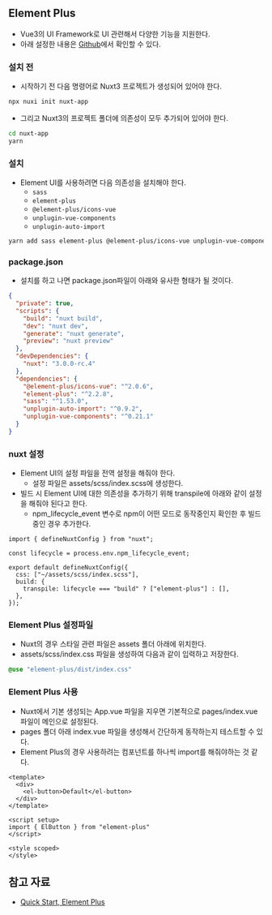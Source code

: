 ## Element Plus

- Vue3의 UI Framework로 UI 관련해서 다양한 기능을 지원한다.
- 아래 설정한 내용은 [Github](https://github.com/greeng00se/nuxt3-starter)에서 확인할 수 있다.

### 설치 전

- 시작하기 전 다음 명령어로 Nuxt3 프로젝트가 생성되어 있어야 한다.

```bash
npx nuxi init nuxt-app
```

- 그리고 Nuxt3의 프로젝트 폴더에 의존성이 모두 추가되어 있어야 한다.

```bash
cd nuxt-app
yarn
```

### 설치

- Element UI를 사용하려면 다음 의존성을 설치해야 한다.
    - `sass`
    - `element-plus`
    - `@element-plus/icons-vue`
    - `unplugin-vue-components`
    - `unplugin-auto-import`

```bash
yarn add sass element-plus @element-plus/icons-vue unplugin-vue-components unplugin-auto-import
```

### package.json

- 설치를 하고 나면 package.json파일이 아래와 유사한 형태가 될 것이다.

```json
{
  "private": true,
  "scripts": {
    "build": "nuxt build",
    "dev": "nuxt dev",
    "generate": "nuxt generate",
    "preview": "nuxt preview"
  },
  "devDependencies": {
    "nuxt": "3.0.0-rc.4"
  },
  "dependencies": {
    "@element-plus/icons-vue": "^2.0.6",
    "element-plus": "^2.2.8",
    "sass": "^1.53.0",
    "unplugin-auto-import": "^0.9.2",
    "unplugin-vue-components": "^0.21.1"
  }
}
```

### nuxt 설정

- Element UI의 설정 파일을 전역 설정을 해줘야 한다.
    - 설정 파일은 assets/scss/index.scss에 생성한다.
- 빌드 시 Element UI에 대한 의존성을 추가하기 위해 transpile에 아래와 같이 설정을 해줘야 된다고 한다.
    - npm_lifecycle_event 변수로 npm이 어떤 모드로 동작중인지 확인한 후 빌드 중인 경우 추가한다.

```tsx
import { defineNuxtConfig } from "nuxt";

const lifecycle = process.env.npm_lifecycle_event;

export default defineNuxtConfig({
  css: ["~/assets/scss/index.scss"],
  build: {
    transpile: lifecycle === "build" ? ["element-plus"] : [],
  },
});
```

### Element Plus 설정파일

- Nuxt의 경우 스타일 관련 파일은 assets 폴더 아래에 위치한다.
- assets/scss/index.css 파일을 생성하여 다음과 같이 입력하고 저장한다.

```scss
@use "element-plus/dist/index.css"
```

### Element Plus 사용

- Nuxt에서 기본 생성되는 App.vue 파일을 지우면 기본적으로 pages/index.vue 파일이 메인으로 설정된다.
- pages 폴더 아래 index.vue 파일을 생성해서 간단하게 동작하는지 테스트할 수 있다.
- Element Plus의 경우 사용하려는 컴포넌트를 하나씩 import를 해줘야하는 것 같다.

```tsx
<template>
  <div>
    <el-button>Default</el-button>
  </div>
</template>

<script setup>
import { ElButton } from "element-plus"
</script>

<style scoped>
</style>
```

## 참고 자료

- [Quick Start, Element Plus](https://element-plus.org/en-US/guide/quickstart.html#on-demand-import)